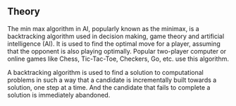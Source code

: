 ## Theory

The min max algorithm in AI, popularly known as the minimax, is a backtracking algorithm used in decision making, game theory and artificial intelligence (AI). It is used to find the optimal move for a player, assuming that the opponent is also playing optimally. Popular two-player computer or online games like Chess, Tic-Tac-Toe, Checkers, Go, etc. use this algorithm.

A backtracking algorithm is used to find a solution to computational problems in such a way that a candidate is incrementally built towards a solution, one step at a time. And the candidate that fails to complete a solution is immediately abandoned. 

<br>


